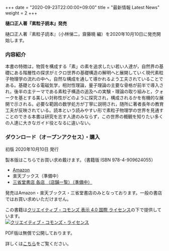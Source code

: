 +++
date = "2020-09-23T22:00:00+09:00"
title = "最新情報 Latest News"
weight = 2
+++

**樋口正人著『素粒子読本』発売**

樋口正人著『素粒子読本』（小林悌二，齋藤曉 編）を2020年10月10日に発売開始します。

### 内容紹介


本書の特徴は，物質を構成する「素」の素を追求したい若い人達が，自然界の基礎にある階層性の探求がミクロ世界の基礎構造の解明へと展開していく現代素粒子物理学の流れの中へ，自然な構成を通して導かれるよう工夫されていることである。基礎となる電磁気学，相対性理論，量子理論の主要な骨格が前半で導入され，後半の主テーマである素粒子構造の追及への実験・理論の取り組みと，クォークを基とする美しい対称性がどのように探究され，構成されるかを有機的な展開で示される。必要な範囲の数学処方が丁寧に説明され，随所に著者長年の教育工夫が反映されている。読本という読みやすい形で素粒子物理学の世界を見通すことのできる本書は研究を志す人達のみならず，この世界の概観を知りたい多くの人達に大きなガイド役となるに違いない。

<!--more-->


### ダウンロード（オープンアクセス）・購入

初版 2020年10月10日 発行

製本版はこちらでお買い求め戴けます。（書籍版 ISBN 978-4-909624055）

* [Amazon](https://www.amazon.co.jp/dp/4909624058/)
* 楽天ブックス（準備中）
* [三省堂書店 各店 （店舗一覧）（準備中）](https://www.books-sanseido.co.jp/shop/)

発売はAmazon・楽天ブックス・三省堂書店のみとなっております。一般の書店ではお買い求めいただけません。


この書籍は<a rel="license" href="https://creativecommons.org/licenses/by/4.0/">クリエイティブ・コモンズ 表示 4.0 国際 ライセンス</a>の下で提供しています。<br>
<a rel="license" href="https://creativecommons.org/licenses/by/4.0/"><img alt="クリエイティブ・コモンズ・ライセンス" style="border-width:0" src="https://i.creativecommons.org/l/by/4.0/88x31.png" /></a>

PDF版は無償で公開しております。

詳しくは[こちら](/particle_tokuhon)をご覧ください。
